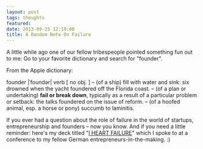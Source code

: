 ```yaml
---
layout: post
tags: thoughts	
featured:
date: 2013-09-25 12:19:00
title: A Random Note On Failure
---
```

A little while ago one of our fellow tribespeople pointed something fun out to me: Go to your favorite dictionary and search for "founder".

From the Apple dictionary:

founder |ˈfoundər| verb [ no obj. ]
– (of a ship) fill with water and sink: six drowned when the yacht foundered off the Florida coast.
– (of a plan or undertaking) **fail or break down**, typically as a result of a particular problem or setback: the talks foundered on the issue of reform.
– (of a hoofed animal, esp. a horse or pony) succumb to laminitis.

If you ever had a question about the role of failure in the world of startups, entrepreneurship and founders – now you know. And if you need a little reminder: here's my deck titled "[I HEART FAILURE](https://speakerdeck.com/pfinette/i-3-failure)" which I spoke to at a conference to my fellow German entrepreneurs-in-the-making. :)